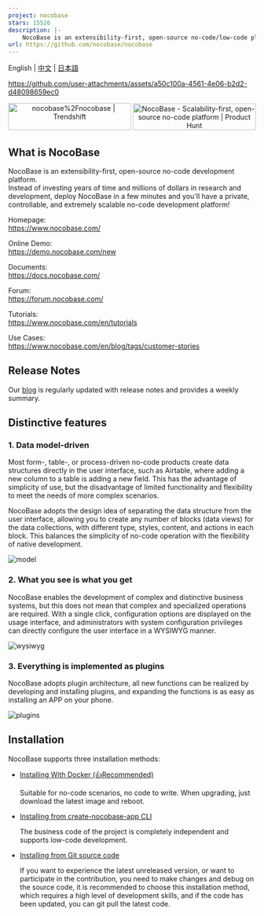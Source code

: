 ```yaml
---
project: nocobase
stars: 15526
description: |-
    NocoBase is an extensibility-first, open-source no-code/low-code platform for building business applications and enterprise solutions.
url: https://github.com/nocobase/nocobase
---
```


English | [中文](./README.zh-CN.md) | [日本語](./README.ja-JP.md)

https://github.com/user-attachments/assets/a50c100a-4561-4e06-b2d2-d48098659ec0

<p align="center">
<a href="https://trendshift.io/repositories/4112" target="_blank"><img src="https://trendshift.io/api/badge/repositories/4112" alt="nocobase%2Fnocobase | Trendshift" style="width: 250px; height: 55px;" width="250" height="55"/></a>
<a href="https://www.producthunt.com/posts/nocobase?embed=true&utm_source=badge-top-post-topic-badge&utm_medium=badge&utm_souce=badge-nocobase" target="_blank"><img src="https://api.producthunt.com/widgets/embed-image/v1/top-post-topic-badge.svg?post_id=456520&theme=light&period=weekly&topic_id=267" alt="NocoBase - Scalability&#0045;first&#0044;&#0032;open&#0045;source&#0032;no&#0045;code&#0032;platform | Product Hunt" style="width: 250px; height: 54px;" width="250" height="54" /></a>
</p>

## What is NocoBase

NocoBase is an extensibility-first, open-source no-code development platform.   
Instead of investing years of time and millions of dollars in research and development, deploy NocoBase in a few minutes and you'll have a private, controllable, and extremely scalable no-code development platform!

Homepage:  
https://www.nocobase.com/  

Online Demo:  
https://demo.nocobase.com/new

Documents:  
https://docs.nocobase.com/

Forum:  
https://forum.nocobase.com/

Tutorials:  
https://www.nocobase.com/en/tutorials

Use Cases:  
https://www.nocobase.com/en/blog/tags/customer-stories


## Release Notes

Our [blog](https://www.nocobase.com/en/blog/timeline) is regularly updated with release notes and provides a weekly summary.

## Distinctive features

### 1. Data model-driven

Most form-, table-, or process-driven no-code products create data structures directly in the user interface, such as Airtable, where adding a new column to a table is adding a new field. This has the advantage of simplicity of use, but the disadvantage of limited functionality and flexibility to meet the needs of more complex scenarios.

NocoBase adopts the design idea of separating the data structure from the user interface, allowing you to create any number of blocks (data views) for the data collections, with different type, styles, content, and actions in each block. This balances the simplicity of no-code operation with the flexibility of native development.

![model](https://static-docs.nocobase.com/model.png)

### 2. What you see is what you get

NocoBase enables the development of complex and distinctive business systems, but this does not mean that complex and specialized operations are required. With a single click, configuration options are displayed on the usage interface, and administrators with system configuration privileges can directly configure the user interface in a WYSIWYG manner.

![wysiwyg](https://static-docs.nocobase.com/wysiwyg.gif)

### 3. Everything is implemented as plugins

NocoBase adopts plugin architecture, all new functions can be realized by developing and installing plugins, and expanding the functions is as easy as installing an APP on your phone.

![plugins](https://static-docs.nocobase.com/plugins.png)

## Installation

NocoBase supports three installation methods:

- <a target="_blank" href="https://docs.nocobase.com/welcome/getting-started/installation/docker-compose">Installing With Docker (👍Recommended)</a>

  Suitable for no-code scenarios, no code to write. When upgrading, just download the latest image and reboot.

- <a target="_blank" href="https://docs.nocobase.com/welcome/getting-started/installation/create-nocobase-app">Installing from create-nocobase-app CLI</a>

  The business code of the project is completely independent and supports low-code development.

- <a target="_blank" href="https://docs.nocobase.com/welcome/getting-started/installation/git-clone">Installing from Git source code</a>

  If you want to experience the latest unreleased version, or want to participate in the contribution, you need to make changes and debug on the source code, it is recommended to choose this installation method, which requires a high level of development skills, and if the code has been updated, you can git pull the latest code.

